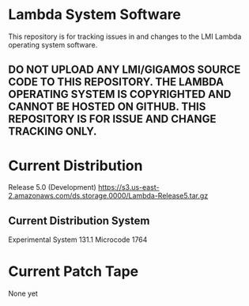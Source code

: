# Lambda System Software
This repository is for tracking issues in and changes to the LMI Lambda operating system software.

## DO NOT UPLOAD ANY LMI/GIGAMOS SOURCE CODE TO THIS REPOSITORY. THE LAMBDA OPERATING SYSTEM IS COPYRIGHTED AND CANNOT BE HOSTED ON GITHUB. THIS REPOSITORY IS FOR ISSUE AND CHANGE TRACKING ONLY.

# Current Distribution

Release 5.0 (Development)
https://s3.us-east-2.amazonaws.com/ds.storage.0000/Lambda-Release5.tar.gz

## Current Distribution System
Experimental System 131.1
Microcode 1764

# Current Patch Tape
None yet

